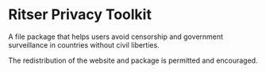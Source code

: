 # Ritser Privacy Toolkit

A file package that helps users avoid censorship and government surveillance in countries without civil liberties.

The redistribution of the website and package is permitted and encouraged.
